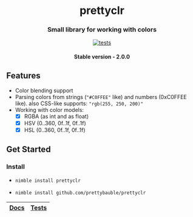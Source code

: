 <div align="center">
  
# prettyclr
### Small library for working with colors
[![tests](https://github.com/prettybauble/prettyclr/actions/workflows/test.yml/badge.svg)](https://github.com/prettybauble/prettyclr/actions/workflows/test.yml)

#### Stable version - 2.0.0

</div>

## Features
- Color blending support
- Parsing colors from strings (`"#C0FFEE"` like) and numbers (0xC0FFEE like). also CSS-like supports: `"rgb(255, 250, 200)"`
- Working with color models:
  - [x] RGBA (as int and as float)
  - [x] HSV (0..360, 0f..1f, 0f..1f)
  - [x] HSL (0..360, 0f..1f, 0f..1f)

## Get Started
### Install

-
  ```bash
  nimble install prettyclr
  ```
-
  ```bash
  nimble install github.com/prettybauble/prettyclr
  ```


<div align="center">

|[Docs][]|[Tests][]|
|--------|---------|

</div>

[Docs]:https://prettybauble.github.io/prettyclr/theindex.html
[Tests]:https://github.com/prettybauble/prettyclr/tree/main/tests
